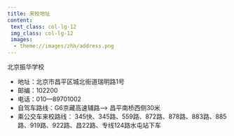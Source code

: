 ```yaml
---
title: 来校地址
content:
 text_class: col-lg-12
 img_class: col-lg-12
 images:
  - theme://images/zhh/address.png
---
```

北京振华学校

* 地址：北京市昌平区城北街道瑞明路1号
* 邮编：102200
* 电话：010—89701002
* 自驾车路线：G6京藏高速辅路--> 昌平南桥西侧30米
* 乘公交车来校路线： 345快、345路、559路、872路、878路、883路、885路、919路、922路、昌22路、专线124路水屯站下车